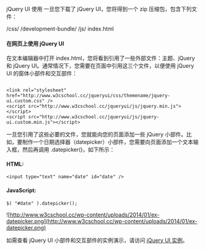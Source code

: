  jQuery UI 使用
 一旦您下载了 jQuery UI，您将得到一个 zip 压缩包，包含下列文件：

 
/css/
 /development-bundle/
 /js/
 index.html
 

#### 在网页上使用 jQuery UI

 在文本编辑器中打开 index.html，您将看到引用了一些外部文件：主题、jQuery 和 jQuery UI。通常情况下，您需要在页面中引用这三个文件，以便使用 jQuery UI 的窗体小部件和交互部件：

 
```

<link rel="stylesheet" href="http://www.w3cschool.cc/jqueryui/css/themename/jquery-ui.custom.css" />
<script src="http://www.w3cschool.cc/jqueryui/js/jquery.min.js"></script>
<script src="http://www.w3cschool.cc/jqueryui/js/jquery-ui.custom.min.js"></script>

```
 一旦您引用了这些必要的文件，您就能向您的页面添加一些 jQuery 小部件。比如，要制作一个日期选择器（datepicker）小部件，您需要向页面添加一个文本输入框，然后再调用 .datepicker()，如下所示：

 

#### HTML:



 
```
<input type="text" name="date" id="date" />
```
 

#### JavaScript:



 
```
$( "#date" ).datepicker();
```
 ![http://www.w3cschool.cc/wp-content/uploads/2014/01/ex-datepicker.png](http://www.w3cschool.cc/wp-content/uploads/2014/01/ex-datepicker.png)

 如需查看 jQuery UI 小部件和交互部件的实例演示，请访问 [jQuery UI 实例](http://www.w3cschool.cc/jqueryui/jqueryui-examples.html)。

 

